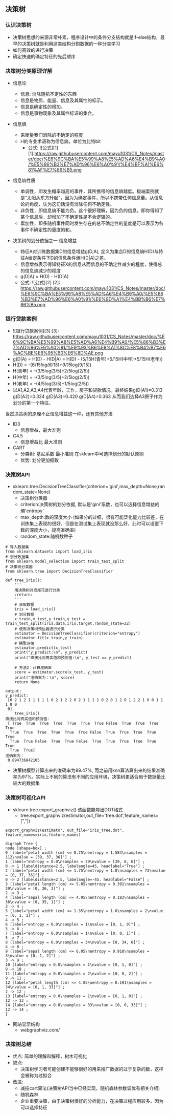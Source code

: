 ﻿## 决策树
### 认识决策树
- 决策树思想的来源非常朴素，程序设计中的条件分支结构就是if-else结构，最早的决策树就是利用这类结构分割数据的一种分类学习
- 如何高效的进行决策
- 确定快速的确定特征的先后顺序

### 决策树分类原理详解
- 信息论
    - 信息: 消除随机不定性的东西
    - 信息是物质、能量、信息及其属性的标示。
    - 信息是确定性的增加。
    - 信息是事物现象及其属性标识的集合。
- 信息熵
    - 来衡量我们消除的不确定的程度
    - H的专业术语称为信息熵，单位为比特bit
        - 公式:  ![公式][1]
[1]:https://raw.githubusercontent.com/mayu1031/CS_Notes/master/doc/%E6%9C%BA%E5%99%A8%E5%AD%A6%E4%B9%A0/%E5%86%B3%E7%AD%96%E6%A0%91/%E4%BF%A1%E6%81%AF%E7%86%B5.png
- 信息熵性质
    - 单调性，即发生概率越高的事件，其所携带的信息熵越低。极端案例就是“太阳从东方升起”，因为为确定事件，所以不携带任何信息量。从信息论的角度，认为这句话没有消除任何不确定性。
    - 非负性，即信息熵不能为负。这个很好理解，因为负的信息，即你得知了某个信息后，却增加了不确定性是不合逻辑的。
    - 累加性，即多随机事件同时发生存在的总不确定性的量度是可以表示为各事件不确定性的量度的和。

- 决策树的划分依据之一 信息增益
    - 特征A对训练数据集D的信息增益g(D,A), 定义为集合D的信息熵H(D)与特征A给定条件下D的信息条件熵H(D|A)之差。
    - 信息增益表示得知特征X的信息从而信息的不确定性减少的程度，使得总的信息熵减少的程度
    - g(D|A) = H(D) - H(D|A)
    - 公式:  ![公式][2]
[2]:
https://raw.githubusercontent.com/mayu1031/CS_Notes/master/doc/%E6%9C%BA%E5%99%A8%E5%AD%A6%E4%B9%A0/%E5%86%B3%E7%AD%96%E6%A0%91/%E6%9D%A1%E4%BB%B6%E7%86%B5.png

### 银行贷款案例
- ![银行贷款案例][3]
[3]:
https://raw.githubusercontent.com/mayu1031/CS_Notes/master/doc/%E6%9C%BA%E5%99%A8%E5%AD%A6%E4%B9%A0/%E5%86%B3%E7%AD%96%E6%A0%91/%E9%93%B6%E8%A1%8C%E8%B4%B7%E6%AC%BE%E6%95%B0%E6%8D%AE.png
- g(D|A) = H(D) - H(D|A)
         = H(D) - (5/15H(青年)+5/15H(中年)+5/15H(老年))
- H(D) = -(6/15*log(6/15)+9/15*log(9/15))
- H(青年) = -(3/5log(3/5)+2/5log(2/5))
- H(中年) = -(3/5log(3/5)+2/5log(2/5))
- H(老年) = -(4/5log(3/5)+1/5log(2/5))
- 以A1,A2,A3,A4代表年龄，工作，房子和贷款情况。最终结果g(D|A1)=0.313 g(D|A2)=0.324 g(D|A3)=0.420 g(D|A4)=0.363 从而我们选择A3房子作为划分的第一个特征。

当然决策树的原理不止信息增益这一种，还有其他方法
- ID3
    - 信息增益，最大准则
- C4.5
    - 信息增益比 最大准则
- CART
    - 分类树: 基尼系数 最小准则 在sklearn中可选择划分的默认原则
    - 优势: 划分更加细致
    

### 决策树API
- sklearn.tree.DecisionTreeClassifier(criterion='gini',max_depth=None,random_state=None)
    - 决策树分类器
    - criterion:决策树的划分依据, 默认是'gini'系数，也可以选择信息增益的熵'entropy'
    - max_depth:数的深度大小 (如果分的过细，很有可能泛化能力比较差，在训练集上表现的很好，但是在测试集上表现就没那么好，此时可以设置下数的深度大小，提高准确率)
    - random_state:随机数种子

```
# 导入数据集
from sklearn.datasets import load_iris
# 划分数据集
from sklearn.model_selection import train_test_split
# 决策树分类器
from sklearn.tree import DecisionTreeClassifier

def tree_iris():
    '''
    用决策树对鸢尾花进行分类
    :return:
    '''
    # 获取数据
    iris = load_iris()
    # 划分数据
    x_train,x_test,y_train,y_test = train_test_split(iris.data,iris.target,random_state=22)
    # 使用决策树预估器进行分类
    estimator = DecisionTreeClassifier(criterion="entropy")
    estimator.fit(x_train,y_train)
    # 模型评估
    estimator.predict(x_test)
    print("y_predict:\n", y_predict)
    print("直接比对真实值和预测值:\n", y_test == y_predict)

    # 方法2：计算准确率
    score = estimator.score(x_test, y_test)
    print("准确率为：\n", score)
    return None
    
output:
y_predict:
 [0 2 1 2 1 1 1 1 1 0 2 1 2 2 0 2 1 1 1 1 0 2 0 1 2 0 1 2 2 1 0 0 1 1 1 0 0
 0]
    tree_iris()
直接比对真实值和预测值:
 [ True  True  True  True  True  True  True False  True  True  True  True
  True  True  True  True  True  True False  True  True  True  True  True
  True  True False  True  True False  True  True  True  True  True  True
  True  True]
准确率为：
 0.894736842105
```
- 决策树模型计算出来的准确率为89.47%, 而之前用knn算法算出来的结果准确率为97%。实际上不同的算法有不同的应用环境，决策树更适合用于数据量比较大的数据集

### 决策树可视化API
- sklearn.tree.export_graphviz() 该函数能导出DOT格式
    - tree.export_graphviz(estimator,out_file='tree.dot',feature_names=[","])
```
export_graphviz(estimator, out_file="iris_tree.dot", feature_names=iris.feature_names)
```

```
digraph Tree {
node [shape=box] ;
0 [label="petal width (cm) <= 0.75\nentropy = 1.584\nsamples = 112\nvalue = [39, 37, 36]"] ;
1 [label="entropy = 0.0\nsamples = 39\nvalue = [39, 0, 0]"] ;
0 -> 1 [labeldistance=2.5, labelangle=45, headlabel="True"] ;
2 [label="petal width (cm) <= 1.75\nentropy = 1.0\nsamples = 73\nvalue = [0, 37, 36]"] ;
0 -> 2 [labeldistance=2.5, labelangle=-45, headlabel="False"] ;
3 [label="petal length (cm) <= 5.05\nentropy = 0.391\nsamples = 39\nvalue = [0, 36, 3]"] ;
2 -> 3 ;
4 [label="sepal length (cm) <= 4.95\nentropy = 0.183\nsamples = 36\nvalue = [0, 35, 1]"] ;
3 -> 4 ;
5 [label="petal width (cm) <= 1.35\nentropy = 1.0\nsamples = 2\nvalue = [0, 1, 1]"] ;
4 -> 5 ;
6 [label="entropy = 0.0\nsamples = 1\nvalue = [0, 1, 0]"] ;
5 -> 6 ;
7 [label="entropy = 0.0\nsamples = 1\nvalue = [0, 0, 1]"] ;
5 -> 7 ;
8 [label="entropy = 0.0\nsamples = 34\nvalue = [0, 34, 0]"] ;
4 -> 8 ;
9 [label="sepal length (cm) <= 6.05\nentropy = 0.918\nsamples = 3\nvalue = [0, 1, 2]"] ;
3 -> 9 ;
10 [label="entropy = 0.0\nsamples = 1\nvalue = [0, 1, 0]"] ;
9 -> 10 ;
11 [label="entropy = 0.0\nsamples = 2\nvalue = [0, 0, 2]"] ;
9 -> 11 ;
12 [label="petal length (cm) <= 4.85\nentropy = 0.191\nsamples = 34\nvalue = [0, 1, 33]"] ;
2 -> 12 ;
13 [label="entropy = 0.0\nsamples = 1\nvalue = [0, 1, 0]"] ;
12 -> 13 ;
14 [label="entropy = 0.0\nsamples = 33\nvalue = [0, 0, 33]"] ;
12 -> 14 ;
}
```
- 网站显示结构
    - webgraphviz.com/

### 决策树总结
- 优点: 简单的理解和解释，树木可视化
- 缺点:
    - 决策树学习者可能创建不能够很好的用来推广数据的过于复杂的数，这样会被称为过拟合
- 改进:
    - 减技cart算法(决策树API当中已经实现，随机森林参数调优有相关介绍)
    - 随机森林
    - 企业重要决策，由于决策树很好的分析能力，在决策过程应用较多，因为可以选择特征